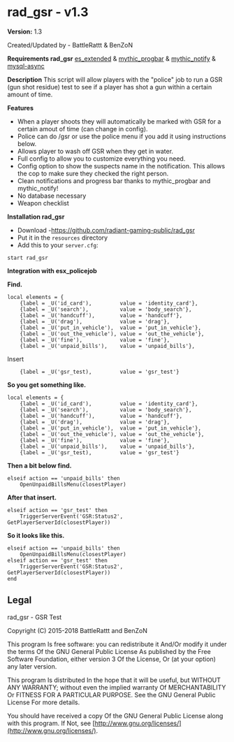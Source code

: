 # rad_gsr - v1.3
**Version:** 1.3

Created/Updated by - BattleRattt & BenZoN

**Requirements rad_gsr**
[es_extended](https://github.com/ESX-Org/es_extended) & 
[mythic_progbar](https://github.com/mythicrp/mythic_progbar) & 
[mythic_notify](https://github.com/mythicrp/mythic_notify) & 
[mysql-async](https://github.com/brouznouf/fivem-mysql-async)


**Description**
This script will allow players with the "police" job to run a GSR (gun shot residue) test to see if a player has shot a gun within a certain amount of time.

**Features**
- When a player shoots they will automatically be marked with GSR for a certain amout of time (can change in config).
- Police can do /gsr <id> or use the police menu if you add it using instructions below.
- Allows player to wash off GSR when they get in water.
- Full config to allow you to customize everything you need.
- Config option to show the suspects name in the notification. This allows the cop to make sure they checked the right person.
- Clean notifications and progress bar thanks to mythic_progbar and mythic_notify!
- No database necessary
- Weapon checklist

**Installation rad_gsr**
- Download -https://github.com/radiant-gaming-public/rad_gsr
- Put it in the `resources` directory
- Add this to your  `server.cfg`:
```
start rad_gsr
```

**Integration with esx_policejob**

**Find.**
```
local elements = {
	{label = _U('id_card'),			value = 'identity_card'},
	{label = _U('search'),			value = 'body_search'},
	{label = _U('handcuff'),		value = 'handcuff'},
	{label = _U('drag'),			value = 'drag'},
	{label = _U('put_in_vehicle'),	value = 'put_in_vehicle'},
	{label = _U('out_the_vehicle'),	value = 'out_the_vehicle'},
	{label = _U('fine'),			value = 'fine'},
	{label = _U('unpaid_bills'),	value = 'unpaid_bills'},
```
Insert
```
	{label = _U('gsr_test),			value = 'gsr_test'}
```

**So you get something like.**
```
local elements = {
	{label = _U('id_card'),			value = 'identity_card'},
	{label = _U('search'),			value = 'body_search'},
	{label = _U('handcuff'),		value = 'handcuff'},
	{label = _U('drag'),			value = 'drag'},
	{label = _U('put_in_vehicle'),	value = 'put_in_vehicle'},
	{label = _U('out_the_vehicle'),	value = 'out_the_vehicle'},
	{label = _U('fine'),			value = 'fine'},
	{label = _U('unpaid_bills'),	value = 'unpaid_bills'},
	{label = _U('gsr_test),			value = 'gsr_test'}
```

**Then a bit below find.**
```
elseif action == 'unpaid_bills' then
	OpenUnpaidBillsMenu(closestPlayer)
```

**After that insert.**
```
elseif action == 'gsr_test' then
	TriggerServerEvent('GSR:Status2', GetPlayerServerId(closestPlayer))
```

**So it looks like this.**
```
elseif action == 'unpaid_bills' then
	OpenUnpaidBillsMenu(closestPlayer)
elseif action == 'gsr_test' then
	TriggerServerEvent('GSR:Status2', GetPlayerServerId(closestPlayer))
end
```

## Legal
rad_gsr - GSR Test

Copyright (C) 2015-2018 BattleRattt and BenZoN

This program Is free software: you can redistribute it And/Or modify it under the terms Of the GNU General Public License As published by the Free Software Foundation, either version 3 Of the License, Or (at your option) any later version.

This program Is distributed In the hope that it will be useful, but WITHOUT ANY WARRANTY; without even the implied warranty Of MERCHANTABILITY Or FITNESS FOR A PARTICULAR PURPOSE. See the GNU General Public License For more details.

You should have received a copy Of the GNU General Public License along with this program. If Not, see  [http://www.gnu.org/licenses/](http://www.gnu.org/licenses/).
